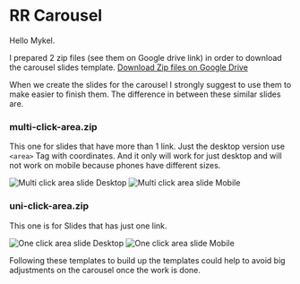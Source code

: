# RR Carousel


Hello Mykel.

I prepared 2 zip files (see them on Google drive link) in order to download the carousel slides template.
 [Download Zip files on Google Drive](https://drive.google.com/drive/u/1/folders/1LWw35hCjaIo92FhQsSLBOAAKJcoFAvTx)

When we create the slides for the carousel I strongly suggest to use them to make easier to finish them.
The difference in between these similar slides are.


### multi-click-area.zip
This one for slides that have more than 1 link. Just the desktop version use `<area>` Tag with coordinates.
And it only will work for just desktop and will not work on mobile because phones have different sizes.


![Multi click area slide Desktop](https://snipboard.io/DZuXbz.jpg#3 "Multi click area slide Desktop")
![Multi click area slide Mobile](https://snipboard.io/6lVh3j.jpg#3 "Multi click area slide Mobile")


### uni-click-area.zip
This one is for Slides that has just one link.


![One click area slide Desktop](https://snipboard.io/UTYeNX.jpg#3 "Uni click Slide Desktop")
![One click area slide Mobile](https://snipboard.io/9Dv0xQ.jpg#3 "Uni click Slide Mobile")


Following these templates to build up the templates could help to avoid big adjustments on the carousel once the work is done.
